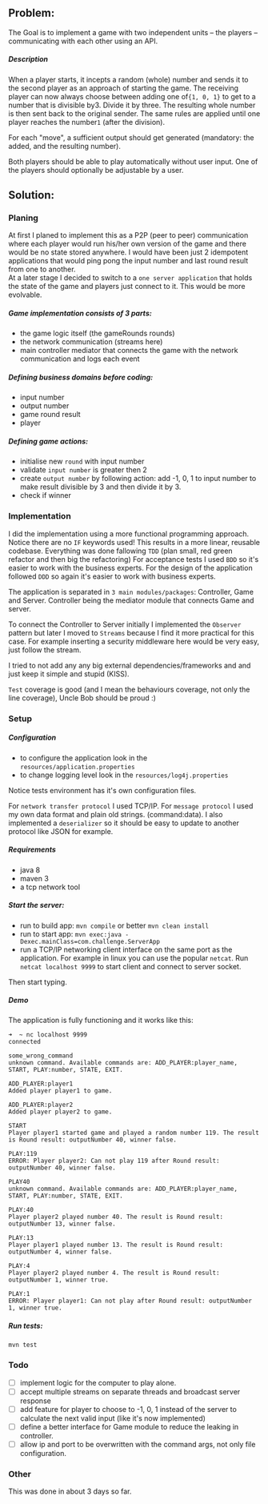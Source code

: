 ## Problem:

The Goal is to implement a game with two independent units – the players – communicating with each other using an API.

##### Description

When a player starts, it incepts a random (whole) number and sends it to the second player as an approach of starting the game.
The receiving player can now always choose between adding one of​`{­1, 0, 1}` to get to a number that is divisible by​3. Divide it by three. 
The resulting whole number is then sent back to the original sender.
The same rules are applied until one player reaches the number​`1` (after the division).

For each "move", a sufficient output should get generated (mandatory: the added, and the resulting number).

Both players should be able to play automatically without user input. One of the players should optionally be adjustable by a user.

## Solution:

### Planing

At first I planed to implement this as a P2P (peer to peer) communication where each player would run his/her own version of the game and there would be no state stored anywhere. I would have been just 2 idempotent applications that would ping pong the input number and last round result from one to another.  
At a later stage I decided to switch to a `one server application` that holds the state of the game and players just connect to it. This would be more evolvable.  

##### Game implementation consists of 3 parts:
 - the game logic itself (the gameRounds rounds)
 - the network communication (streams here)
 - main controller mediator that connects the game with the network communication and logs each event
 
 
##### Defining business domains before coding:
  - input number
  - output number
  - game round result
  - player
  
##### Defining game actions:
  - initialise new `round` with input number
  - validate `input number` is greater then 2
  - create `output number` by following action: add -1, 0, 1 to input number to make result divisible by 3 and then divide it by 3.
  - check if winner


### Implementation 

 I did the implementation using a more functional programming approach. Notice there are no `IF` keywords used! This results in a more linear, reusable codebase.
 Everything was done fallowing `TDD` (plan small, red green refactor and then big the refactoring)
 For acceptance tests I used `BDD` so it's easier to work with the business experts.
 For the design of the application followed `DDD` so again it's easier to work with business experts.
 
 The application is separated in `3 main modules/packages`: Controller, Game and Server. 
 Controller being the mediator module that connects Game and server.
 
 To connect the Controller to Server initially I implemented the `Observer` pattern but later I moved to `Streams` because I find it more practical for this case. For example inserting a security middleware here would be very easy, just follow the stream.  
  
 I tried to not add any any big external dependencies/frameworks and and just keep it simple and stupid (KISS).
 
 `Test` coverage is good (and I mean the behaviours coverage, not only the line coverage), Uncle Bob should be proud :)

 ### Setup
 
 ##### Configuration
 - to configure the application look in the `resources/application.properties`
 - to change logging level look in the `resources/log4j.properties`
 
 Notice tests environment has it's own configuration files.
 
 
 For `network transfer protocol` I used TCP/IP.
 For `message protocol` I used my own data format and plain old strings.  (command:data). 
 I also implemented a `deserializer` so it should be easy to update to another protocol like JSON for example.

##### Requirements
- java 8
- maven 3
- a tcp network tool
 
##### Start the server:

- run to build app: `mvn compile` or better `mvn clean install` 
- run to start app: `mvn exec:java -Dexec.mainClass=com.challenge.ServerApp`
- run a TCP/IP networking client interface on the same port as the application. 
For example in linux you can use the popular `netcat`. Run `netcat localhost 9999` to start client and connect to server socket.

Then start typing.

##### Demo
The application is fully functioning and it works like this:
```
➜  ~ nc localhost 9999 
connected

some_wrong_command
unknown command. Available commands are: ADD_PLAYER:player_name, START, PLAY:number, STATE, EXIT.

ADD_PLAYER:player1
Added player player1 to game.

ADD_PLAYER:player2
Added player player2 to game.

START
Player player1 started game and played a random number 119. The result is Round result: outputNumber 40, winner false.

PLAY:119
ERROR: Player player2: Can not play 119 after Round result: outputNumber 40, winner false.

PLAY40
unknown command. Available commands are: ADD_PLAYER:player_name, START, PLAY:number, STATE, EXIT.

PLAY:40
Player player2 played number 40. The result is Round result: outputNumber 13, winner false.

PLAY:13
Player player1 played number 13. The result is Round result: outputNumber 4, winner false.

PLAY:4
Player player2 played number 4. The result is Round result: outputNumber 1, winner true.

PLAY:1
ERROR: Player player1: Can not play after Round result: outputNumber 1, winner true.
``` 
 
 
 
##### Run tests:
```
mvn test
```

### Todo
 - [ ] implement logic for the computer to play alone.
 - [ ] accept multiple streams on separate threads and broadcast server response 
 - [ ] add feature for player to choose to -1, 0, 1 instead of the server to calculate the next valid input (like it's now implemented) 
 - [ ] define a better interface for Game module to reduce the leaking in controller.
 - [ ] allow ip and port to be overwritten with the command args, not only file configuration. 
 
### Other 
 This was done in about 3 days so far.
 
 
